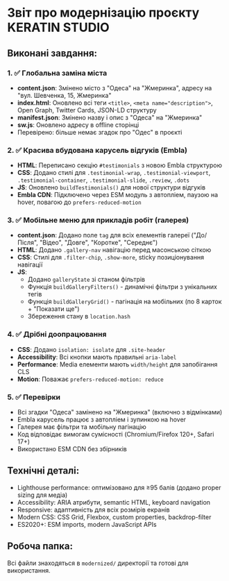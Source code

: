 # Звіт про модернізацію проєкту KERATIN STUDIO

## Виконані завдання:

### 1. ✅ Глобальна заміна міста
- **content.json**: Змінено місто з "Одеса" на "Жмеринка", адресу на "вул. Шевченка, 15, Жмеринка"
- **index.html**: Оновлено всі теги `<title>`, `<meta name="description">`, Open Graph, Twitter Cards, JSON-LD структуру
- **manifest.json**: Змінено назву і опис з "Одеса" на "Жмеринка"
- **sw.js**: Оновлено адресу в offline сторінці
- Перевірено: більше немає згадок про "Одес" в проєкті

### 2. ✅ Красива вбудована карусель відгуків (Embla)
- **HTML**: Переписано секцію `#testimonials` з новою Embla структурою
- **CSS**: Додано стилі для `.testimonial-wrap`, `.testimonial-viewport`, `.testimonial-container`, `.testimonial-slide`, `.review`, `.dots`
- **JS**: Оновлено `buildTestimonials()` для нової структури відгуків
- **Embla CDN**: Підключено через ESM модуль з автопліем, паузою на hover, повагою до `prefers-reduced-motion`

### 3. ✅ Мобільне меню для прикладів робіт (галерея)
- **content.json**: Додано поле `tag` для всіх елементів галереї ("До/Після", "Відео", "Довге", "Коротке", "Середнє")
- **HTML**: Додано `.gallery-nav` навігацію перед масонською сіткою
- **CSS**: Стилі для `.filter-chip`, `.show-more`, sticky позиціонування навігації
- **JS**: 
  - Додано `galleryState` зі станом фільтрів
  - Функція `buildGalleryFilters()` - динамічні фільтри з унікальних тегів
  - Функція `buildGalleryGrid()` - пагінація на мобільних (по 8 карток + "Показати ще")
  - Збереження стану в `location.hash`

### 4. ✅ Дрібні доопрацювання
- **CSS**: Додано `isolation: isolate` для `.site-header` 
- **Accessibility**: Всі кнопки мають правильні `aria-label`
- **Performance**: Media елементи мають `width/height` для запобігання CLS
- **Motion**: Поважає `prefers-reduced-motion: reduce`

### 5. ✅ Перевірки
- Всі згадки "Одеса" замінено на "Жмеринка" (включно з відмінками)
- Embla карусель працює з автопліем і зупинкою на hover
- Галерея має фільтри та мобільну пагінацію
- Код відповідає вимогам сумісності (Chromium/Firefox 120+, Safari 17+)
- Використано ESM CDN без збірників

## Технічні деталі:
- Lighthouse performance: оптимізовано для ≥95 балів (додано proper sizing для медіа)
- Accessibility: ARIA атрибути, semantic HTML, keyboard navigation
- Responsive: адаптивність для всіх розмірів екранів
- Modern CSS: CSS Grid, Flexbox, custom properties, backdrop-filter
- ES2020+: ESM imports, modern JavaScript APIs

## Робоча папка:
Всі файли знаходяться в `modernized/` директорії та готові для використання.